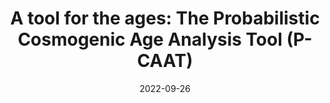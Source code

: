 ---
title: 'A tool for the ages: The Probabilistic Cosmogenic Age Analysis Tool (P-CAAT)'
date: '2022-09-26'
publishDate: '2022-09-26T12:34:49.362548Z'
authors:
- J. M. Dortch
- M. D. Tomkins
- S. Saha
- M. K. Murari
- L. M. Schoenbohm
- D. Curl
publication_types:
- '2'
abstract: ''
featured: false
publication: '*Quaternary Geochronology*'
url_pdf: https://www.sciencedirect.com/science/article/pii/S1871101422000711
doi: 10.1016/j.quageo.2022.101323
links:
- name: URL
  url: https://www.sciencedirect.com/science/article/pii/S1871101422000711
---